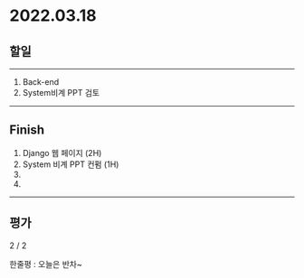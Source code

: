 # 2022.03.18

## 할일

------

1. Back-end
2. System비계 PPT 검토





------

## Finish

1. Django 웹 페이지 (2H)
2. System 비계 PPT 컨펌 (1H)
3. 
4. 

------

## 평가

2 / 2

한줄평 : 오늘은 반차~